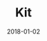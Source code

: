 ---
layout: site
title: "Kit"
date: 2018-01-02
categories: [community]
version: 1.5.0
major: 1
minor: 5
patch: 0
slug: kit
link: https://kit.com/
permalink: /sites/:slug
---